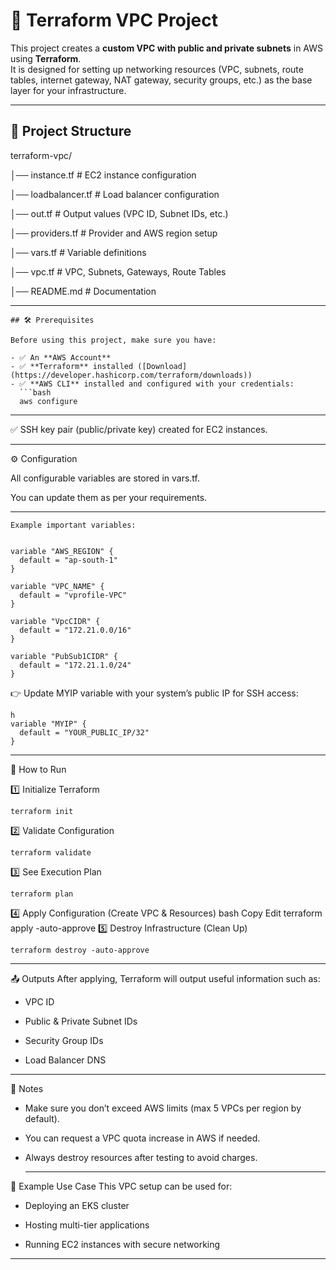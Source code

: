 # 🚀 Terraform VPC Project

This project creates a **custom VPC with public and private subnets** in AWS using **Terraform**.  
It is designed for setting up networking resources (VPC, subnets, route tables, internet gateway, NAT gateway, security groups, etc.) as the base layer for your infrastructure.

---

## 📂 Project Structure

terraform-vpc/

│── instance.tf # EC2 instance configuration

│── loadbalancer.tf # Load balancer configuration

│── out.tf # Output values (VPC ID, Subnet IDs, etc.)

│── providers.tf # Provider and AWS region setup

│── vars.tf # Variable definitions

│── vpc.tf # VPC, Subnets, Gateways, Route Tables

│── README.md # Documentation




---
```
## 🛠️ Prerequisites

Before using this project, make sure you have:

- ✅ An **AWS Account**
- ✅ **Terraform** installed ([Download](https://developer.hashicorp.com/terraform/downloads))
- ✅ **AWS CLI** installed and configured with your credentials:
  ```bash
  aws configure
```
---

✅ SSH key pair (public/private key) created for EC2 instances.

---
⚙️ Configuration

All configurable variables are stored in vars.tf.

You can update them as per your requirements.

---

```
Example important variables:


variable "AWS_REGION" {
  default = "ap-south-1"
}

variable "VPC_NAME" {
  default = "vprofile-VPC"
}

variable "VpcCIDR" {
  default = "172.21.0.0/16"
}

variable "PubSub1CIDR" {
  default = "172.21.1.0/24"
}
```
👉 Update MYIP variable with your system’s public IP for SSH access:

```
h
variable "MYIP" {
  default = "YOUR_PUBLIC_IP/32"
}
```
---
🚀 How to Run

1️⃣ Initialize Terraform
```
terraform init
```
2️⃣ Validate Configuration
```
terraform validate
```
3️⃣ See Execution Plan
```
terraform plan
```
4️⃣ Apply Configuration (Create VPC & Resources)
bash
Copy
Edit
terraform apply -auto-approve
5️⃣ Destroy Infrastructure (Clean Up)
```
terraform destroy -auto-approve
```
---
📤 Outputs
After applying, Terraform will output useful information such as:

- VPC ID

- Public & Private Subnet IDs

- Security Group IDs

- Load Balancer DNS

---

📝 Notes

- Make sure you don’t exceed AWS limits (max 5 VPCs per region by default).

- You can request a VPC quota increase in AWS if needed.

- Always destroy resources after testing to avoid charges.

  ---

📌 Example Use Case
This VPC setup can be used for:

- Deploying an EKS cluster

- Hosting multi-tier applications

- Running EC2 instances with secure networking
---
